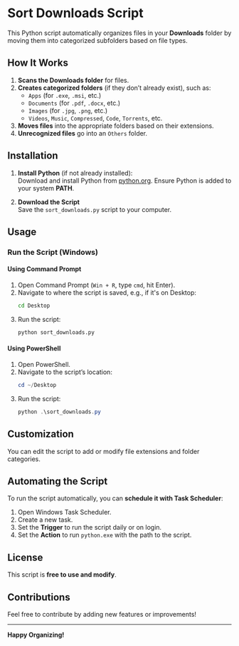 # Sort Downloads Script

This Python script automatically organizes files in your **Downloads** folder by moving them into categorized subfolders based on file types.

## How It Works
1. **Scans the Downloads folder** for files.
2. **Creates categorized folders** (if they don’t already exist), such as:
   - `Apps` (for `.exe`, `.msi`, etc.)
   - `Documents` (for `.pdf`, `.docx`, etc.)
   - `Images` (for `.jpg`, `.png`, etc.)
   - `Videos`, `Music`, `Compressed`, `Code`, `Torrents`, etc.
3. **Moves files** into the appropriate folders based on their extensions.
4. **Unrecognized files** go into an `Others` folder.

## Installation
1. **Install Python** (if not already installed):  
   Download and install Python from [python.org](https://www.python.org/). Ensure Python is added to your system **PATH**.

2. **Download the Script**  
   Save the `sort_downloads.py` script to your computer.

## Usage
### Run the Script (Windows)
#### **Using Command Prompt**
1. Open Command Prompt (`Win + R`, type `cmd`, hit Enter).
2. Navigate to where the script is saved, e.g., if it's on Desktop:
   ```cmd
   cd Desktop
   ```
3. Run the script:
   ```cmd
   python sort_downloads.py
   ```

#### **Using PowerShell**
1. Open PowerShell.
2. Navigate to the script’s location:
   ```powershell
   cd ~/Desktop
   ```
3. Run the script:
   ```powershell
   python .\sort_downloads.py
   ```

## Customization
You can edit the script to add or modify file extensions and folder categories.

## Automating the Script
To run the script automatically, you can **schedule it with Task Scheduler**:
1. Open Windows Task Scheduler.
2. Create a new task.
3. Set the **Trigger** to run the script daily or on login.
4. Set the **Action** to run `python.exe` with the path to the script.

## License
This script is **free to use and modify**.

## Contributions
Feel free to contribute by adding new features or improvements!

---
**Happy Organizing!**

